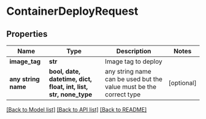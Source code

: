 # ContainerDeployRequest


## Properties
Name | Type | Description | Notes
------------ | ------------- | ------------- | -------------
**image_tag** | **str** | Image tag to deploy | 
**any string name** | **bool, date, datetime, dict, float, int, list, str, none_type** | any string name can be used but the value must be the correct type | [optional]

[[Back to Model list]](../README.md#documentation-for-models) [[Back to API list]](../README.md#documentation-for-api-endpoints) [[Back to README]](../README.md)


